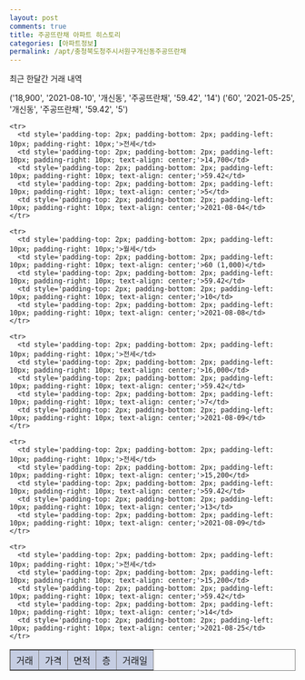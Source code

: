 ```yaml
---
layout: post
comments: true
title: 주공뜨란채 아파트 히스토리
categories: [아파트정보]
permalink: /apt/충청북도청주시서원구개신동주공뜨란채
---
```


최근 한달간 거래 내역

('18,900', '2021-08-10', '개신동', '주공뜨란채', '59.42', '14')
('60', '2021-05-25', '개신동', '주공뜨란채', '59.42', '5')



<font size='small'>
<table cellpadding='10' cellspacing='10px' border='1' style='border-collapse:collapse; border:1px gray solid;'>
    <tr style='background-color: rgba(114, 132, 186,0.4);'>
      <td style='padding-top: 5px; padding-bottom: 5px; padding-left: 10px; padding-right: 10px;'>거래</td>
      <td style='padding-top: 5px; padding-bottom: 5px; padding-left: 10px; padding-right: 10px;'>가격</td>
      <td style='padding-top: 5px; padding-bottom: 5px; padding-left: 10px; padding-right: 10px;'>면적</td>
      <td style='padding-top: 5px; padding-bottom: 5px; padding-left: 10px; padding-right: 10px;'>층</td>
      <td style='padding-top: 5px; padding-bottom: 5px; padding-left: 10px; padding-right: 10px;'>거래일</td>
    </tr>

    <tr>
      <td style='padding-top: 2px; padding-bottom: 2px; padding-left: 10px; padding-right: 10px;'>전세</td>
      <td style='padding-top: 2px; padding-bottom: 2px; padding-left: 10px; padding-right: 10px; text-align: center;'>14,700</td>
      <td style='padding-top: 2px; padding-bottom: 2px; padding-left: 10px; padding-right: 10px; text-align: center;'>59.42</td>
      <td style='padding-top: 2px; padding-bottom: 2px; padding-left: 10px; padding-right: 10px; text-align: center;'>5</td>
      <td style='padding-top: 2px; padding-bottom: 2px; padding-left: 10px; padding-right: 10px; text-align: center;'>2021-08-04</td>
    </tr>
      
    <tr>
      <td style='padding-top: 2px; padding-bottom: 2px; padding-left: 10px; padding-right: 10px;'>월세</td>
      <td style='padding-top: 2px; padding-bottom: 2px; padding-left: 10px; padding-right: 10px; text-align: center;'>60 (1,000)</td>
      <td style='padding-top: 2px; padding-bottom: 2px; padding-left: 10px; padding-right: 10px; text-align: center;'>59.42</td>
      <td style='padding-top: 2px; padding-bottom: 2px; padding-left: 10px; padding-right: 10px; text-align: center;'>10</td>
      <td style='padding-top: 2px; padding-bottom: 2px; padding-left: 10px; padding-right: 10px; text-align: center;'>2021-08-08</td>
    </tr>
      
    <tr>
      <td style='padding-top: 2px; padding-bottom: 2px; padding-left: 10px; padding-right: 10px;'>전세</td>
      <td style='padding-top: 2px; padding-bottom: 2px; padding-left: 10px; padding-right: 10px; text-align: center;'>16,000</td>
      <td style='padding-top: 2px; padding-bottom: 2px; padding-left: 10px; padding-right: 10px; text-align: center;'>59.42</td>
      <td style='padding-top: 2px; padding-bottom: 2px; padding-left: 10px; padding-right: 10px; text-align: center;'>7</td>
      <td style='padding-top: 2px; padding-bottom: 2px; padding-left: 10px; padding-right: 10px; text-align: center;'>2021-08-09</td>
    </tr>
      
    <tr>
      <td style='padding-top: 2px; padding-bottom: 2px; padding-left: 10px; padding-right: 10px;'>전세</td>
      <td style='padding-top: 2px; padding-bottom: 2px; padding-left: 10px; padding-right: 10px; text-align: center;'>15,200</td>
      <td style='padding-top: 2px; padding-bottom: 2px; padding-left: 10px; padding-right: 10px; text-align: center;'>59.42</td>
      <td style='padding-top: 2px; padding-bottom: 2px; padding-left: 10px; padding-right: 10px; text-align: center;'>13</td>
      <td style='padding-top: 2px; padding-bottom: 2px; padding-left: 10px; padding-right: 10px; text-align: center;'>2021-08-09</td>
    </tr>
      
    <tr>
      <td style='padding-top: 2px; padding-bottom: 2px; padding-left: 10px; padding-right: 10px;'>전세</td>
      <td style='padding-top: 2px; padding-bottom: 2px; padding-left: 10px; padding-right: 10px; text-align: center;'>15,200</td>
      <td style='padding-top: 2px; padding-bottom: 2px; padding-left: 10px; padding-right: 10px; text-align: center;'>59.42</td>
      <td style='padding-top: 2px; padding-bottom: 2px; padding-left: 10px; padding-right: 10px; text-align: center;'>14</td>
      <td style='padding-top: 2px; padding-bottom: 2px; padding-left: 10px; padding-right: 10px; text-align: center;'>2021-08-25</td>
    </tr>
      
</table>
</font>

